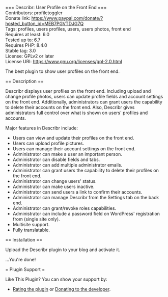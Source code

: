 === Describr: User Profile on the Front End ===  
Contributors: profiletoggler  
Donate link: https://www.paypal.com/donate/?hosted_button_id=MEB7PGVTDJG7Q  
Tags: profiles, users profiles, users, users photos, front end  
Requires at least: 6.0  
Tested up to: 6.7  
Requires PHP: 8.4.0  
Stable tag: 3.0  
License: GPLv2 or later  
License URI: https://www.gnu.org/licenses/gpl-2.0.html  

The best plugin to show user profiles on the front end.

== Description ==

Describr displays user profiles on the front end. Including upload and change profile photos, users can update profile fields and account settings on the front end. Additionally, administrators can grant users the capability to delete their accounts on the front end. Also, Describr gives administrators full control over what is shown on users' profiles and accounts.

Major features in Describr include:

* Users can view and update their profiles on the front end.
* Users can upload profile pictures.
* Users can manage their account settings on the front end.
* Administrator can make a user an important person.
* Administrator can disable fields and tabs.
* Administrator can add multiple administrator emails.
* Administrator can grant users the capability to delete their profiles on the front end.
* Administrator can change users' status.
* Administrator can make users inactive.
* Administrator can send users a link to confirm their accounts.
* Administrator can manage Describr from the Settings tab on the back end.
* Administrator can grant/revoke roles capabilities.
* Administrator can include a password field on WordPress' registration from (single site only).
* Multisite support.
* Fully translatable.

== Installation ==

Upload the Describr plugin to your blog and activate it.

...You're done!

= Plugin Support =

Like This Plugin? You can show your support by:

* [Rating the plugin](https://wordpress.org/support/plugin/describr/reviews/?filter=5#new-post) or [Donating to the developer](https://www.paypal.com/donate/?hosted_button_id=MEB7PGVTDJG7Q).

